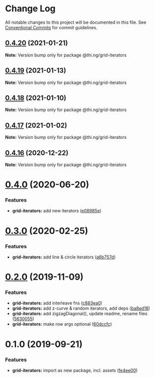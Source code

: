 # Change Log

All notable changes to this project will be documented in this file.
See [Conventional Commits](https://conventionalcommits.org) for commit guidelines.

## [0.4.20](https://github.com/thi-ng/umbrella/compare/@thi.ng/grid-iterators@0.4.19...@thi.ng/grid-iterators@0.4.20) (2021-01-21)

**Note:** Version bump only for package @thi.ng/grid-iterators





## [0.4.19](https://github.com/thi-ng/umbrella/compare/@thi.ng/grid-iterators@0.4.18...@thi.ng/grid-iterators@0.4.19) (2021-01-13)

**Note:** Version bump only for package @thi.ng/grid-iterators





## [0.4.18](https://github.com/thi-ng/umbrella/compare/@thi.ng/grid-iterators@0.4.17...@thi.ng/grid-iterators@0.4.18) (2021-01-10)

**Note:** Version bump only for package @thi.ng/grid-iterators





## [0.4.17](https://github.com/thi-ng/umbrella/compare/@thi.ng/grid-iterators@0.4.16...@thi.ng/grid-iterators@0.4.17) (2021-01-02)

**Note:** Version bump only for package @thi.ng/grid-iterators





## [0.4.16](https://github.com/thi-ng/umbrella/compare/@thi.ng/grid-iterators@0.4.15...@thi.ng/grid-iterators@0.4.16) (2020-12-22)

**Note:** Version bump only for package @thi.ng/grid-iterators





# [0.4.0](https://github.com/thi-ng/umbrella/compare/@thi.ng/grid-iterators@0.3.17...@thi.ng/grid-iterators@0.4.0) (2020-06-20)


### Features

* **grid-iterators:** add new iterators ([e08985e](https://github.com/thi-ng/umbrella/commit/e08985ee07a2bc449e4f2126191a96261ef6dfb0))





# [0.3.0](https://github.com/thi-ng/umbrella/compare/@thi.ng/grid-iterators@0.2.3...@thi.ng/grid-iterators@0.3.0) (2020-02-25)


### Features

* **grid-iterators:** add line & circle iterators ([a6b757d](https://github.com/thi-ng/umbrella/commit/a6b757dd350e46404bfd2f82e58d8a3bc2c5b133))





# [0.2.0](https://github.com/thi-ng/umbrella/compare/@thi.ng/grid-iterators@0.1.0...@thi.ng/grid-iterators@0.2.0) (2019-11-09)

### Features

* **grid-iterators:** add interleave fns ([c883ea0](https://github.com/thi-ng/umbrella/commit/c883ea03d9a37698533d981a96f7122828731364))
* **grid-iterators:** add z-curve & random iterators, add deps ([ba8ed18](https://github.com/thi-ng/umbrella/commit/ba8ed18cd84db77ccb35ed95586c66151cf1d690))
* **grid-iterators:** add zigzagDiagonal(), update readme, rename files ([5630055](https://github.com/thi-ng/umbrella/commit/56300557f395698f82b453c79956ada72726444a))
* **grid-iterators:** make row args optional ([60dccfc](https://github.com/thi-ng/umbrella/commit/60dccfcb0ba1d731eeecd4c12433d44b5491e7a7))

# 0.1.0 (2019-09-21)

### Features

* **grid-iterators:** import as new package, incl. assets ([fe4ee00](https://github.com/thi-ng/umbrella/commit/fe4ee00))
